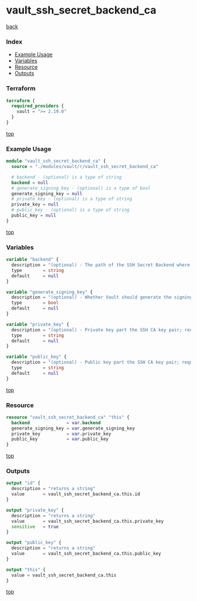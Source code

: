 # vault_ssh_secret_backend_ca

[back](../vault.md)

### Index

- [Example Usage](#example-usage)
- [Variables](#variables)
- [Resource](#resource)
- [Outputs](#outputs)

### Terraform

```terraform
terraform {
  required_providers {
    vault = ">= 2.19.0"
  }
}
```

[top](#index)

### Example Usage

```terraform
module "vault_ssh_secret_backend_ca" {
  source = "./modules/vault/r/vault_ssh_secret_backend_ca"

  # backend - (optional) is a type of string
  backend = null
  # generate_signing_key - (optional) is a type of bool
  generate_signing_key = null
  # private_key - (optional) is a type of string
  private_key = null
  # public_key - (optional) is a type of string
  public_key = null
}
```

[top](#index)

### Variables

```terraform
variable "backend" {
  description = "(optional) - The path of the SSH Secret Backend where the CA should be configured"
  type        = string
  default     = null
}

variable "generate_signing_key" {
  description = "(optional) - Whether Vault should generate the signing key pair internally."
  type        = bool
  default     = null
}

variable "private_key" {
  description = "(optional) - Private key part the SSH CA key pair; required if generate_signing_key is false."
  type        = string
  default     = null
}

variable "public_key" {
  description = "(optional) - Public key part the SSH CA key pair; required if generate_signing_key is false."
  type        = string
  default     = null
}
```

[top](#index)

### Resource

```terraform
resource "vault_ssh_secret_backend_ca" "this" {
  backend              = var.backend
  generate_signing_key = var.generate_signing_key
  private_key          = var.private_key
  public_key           = var.public_key
}
```

[top](#index)

### Outputs

```terraform
output "id" {
  description = "returns a string"
  value       = vault_ssh_secret_backend_ca.this.id
}

output "private_key" {
  description = "returns a string"
  value       = vault_ssh_secret_backend_ca.this.private_key
  sensitive   = true
}

output "public_key" {
  description = "returns a string"
  value       = vault_ssh_secret_backend_ca.this.public_key
}

output "this" {
  value = vault_ssh_secret_backend_ca.this
}
```

[top](#index)